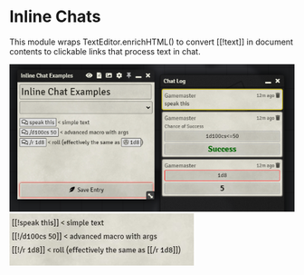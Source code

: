 # Inline Chats
This module wraps TextEditor.enrichHTML() to convert [[!text]] in document contents to clickable links that process text in chat.

![Examples](https://github.com/xaukael/inline-chats/blob/main/inline-chat%20examples.png?raw=true)
![Examples Source](https://github.com/xaukael/inline-chats/blob/main/inline-chat%20examples%20source.jpg?raw=true)
